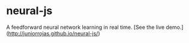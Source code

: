 # neural-js
A feedforward neural network learning in real time. [See the live demo.] (http://juniorrojas.github.io/neural-js/)

